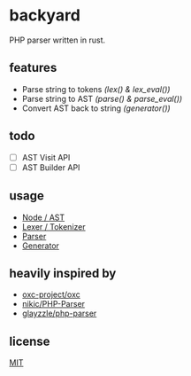 # backyard

PHP parser written in rust.

## features

- Parse string to tokens _(lex() & lex_eval())_
- Parse string to AST _(parse() & parse_eval())_
- Convert AST back to string _(generator())_

## todo

- [ ] AST Visit API
- [ ] AST Builder API

## usage

- [Node / AST](https://github.com/Alzera/backyard/tree/main/crates/backyard-nodes)
- [Lexer / Tokenizer](https://github.com/Alzera/backyard/tree/main/crates/backyard-lexer)
- [Parser](https://github.com/Alzera/backyard/tree/main/crates/backyard-parser)
- [Generator](https://github.com/Alzera/backyard/tree/main/crates/backyard-generator)

## heavily inspired by

- [oxc-project/oxc](https://github.com/oxc-project/oxc)
- [nikic/PHP-Parser](https://github.com/nikic/PHP-Parser)
- [glayzzle/php-parser](https://github.com/glayzzle/php-parser)

## license

[MIT](https://github.com/Alzera/backyard/blob/main/LICENSE)
